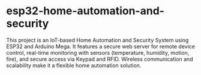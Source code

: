 # esp32-home-automation-and-security
This project is an IoT-based Home Automation and Security System using ESP32 and Arduino Mega. It features a secure web server for remote device control, real-time monitoring with sensors (temperature, humidity, motion, fire), and secure access via Keypad and RFID. Wireless communication and scalability make it a flexible home automation solution.
